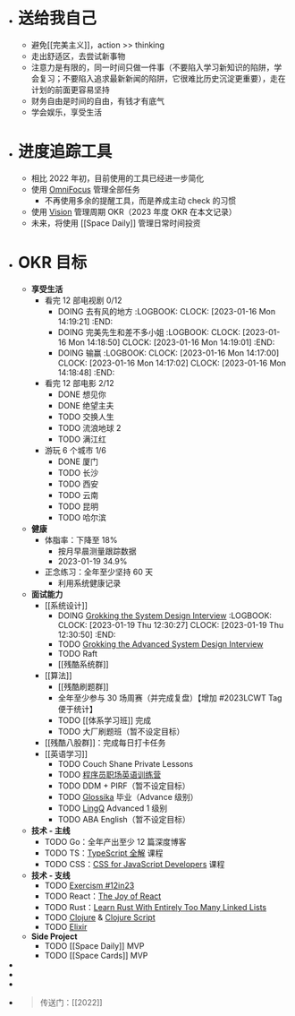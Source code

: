 - # 送给我自己
	- 避免[[完美主义]]，action >> thinking
	- 走出舒适区，去尝试新事物
	- 注意力是有限的，同一时间只做一件事（不要陷入学习新知识的陷阱，学会复习；不要陷入追求最新新闻的陷阱，它很难比历史沉淀更重要），走在计划的前面更容易坚持
	- 财务自由是时间的自由，有钱才有底气
	- 学会娱乐，享受生活
- # 进度追踪工具
	- 相比 2022 年初，目前使用的工具已经进一步简化
	- 使用 [OmniFocus](https://www.omnigroup.com/omnifocus/) 管理全部任务
		- 不再使用多余的提醒工具，而是养成主动 check 的习惯
	- 使用 [Vision](https://okr.vision/) 管理周期 OKR（2023 年度 OKR 在本文记录）
	- 未来，将使用 [[Space Daily]] 管理日常时间投资
- # OKR 目标
	- **享受生活**
		- 看完 12 部电视剧 0/12
			- DOING 去有风的地方
			  :LOGBOOK:
			  CLOCK: [2023-01-16 Mon 14:19:21]
			  :END:
			- DOING 完美先生和差不多小姐
			  :LOGBOOK:
			  CLOCK: [2023-01-16 Mon 14:18:50]
			  CLOCK: [2023-01-16 Mon 14:19:01]
			  :END:
			- DOING 输赢
			  :LOGBOOK:
			  CLOCK: [2023-01-16 Mon 14:17:00]
			  CLOCK: [2023-01-16 Mon 14:17:02]
			  CLOCK: [2023-01-16 Mon 14:18:48]
			  :END:
		- 看完 12 部电影 2/12
			- DONE 想见你
			- DONE 绝望主夫
			- TODO 交换人生
			- TODO 流浪地球 2
			- TODO 满江红
		- 游玩 6 个城市 1/6
			- DONE 厦门
			- TODO 长沙
			- TODO 西安
			- TODO 云南
			- TODO 昆明
			- TODO 哈尔滨
	- **健康**
		- 体脂率：下降至 18%
			- 按月早晨测量跟踪数据
			- 2023-01-19 34.9%
		- 正念练习：全年至少坚持 60 天
			- 利用系统健康记录
	- **面试能力**
		- [[系统设计]]
			- DOING [Grokking the System Design Interview](https://designgurus.org/path-player?courseid=grokking-the-system-design-interview&unit=grokking-the-system-design-interview_1626455038323_0Unit)
			  :LOGBOOK:
			  CLOCK: [2023-01-19 Thu 12:30:27]
			  CLOCK: [2023-01-19 Thu 12:30:50]
			  :END:
			- TODO [Grokking the Advanced System Design Interview](https://designgurus.org/course/grokking-the-advanced-system-design-interview)
			- TODO Raft
			- [[残酷系统群]]
		- [[算法]]
			- [[残酷刷题群]]
			- 全年至少参与 30 场周赛（并完成复盘）【增加  #2023LCWT Tag 便于统计】
			- TODO [[体系学习班]] 完成
			- TODO 大厂刷题班（暂不设定目标）
		- [[残酷八股群]]：完成每日打卡任务
		- [[英语学习]]
			- TODO Couch Shane Private Lessons
			- TODO [程序员职场英语训练营](https://xiedaimala.com/courses/61051c91-47bf-4585-8521-1dbe4f1414ed)
			- TODO DDM + PIRF（暂不设定目标）
			- TODO [Glossika](https://ai.glossika.com/) 毕业（Advance 级别）
			- TODO [LingQ](https://www.lingq.com/en/) Advanced 1 级别
			- TODO ABA English（暂不设定目标）
	- **技术 - 主线**
		- TODO Go：全年产出至少 12 篇深度博客
		- TODO TS：[TypeScript 全解](https://xiedaimala.com/courses/70264e2d-5a7b-4adc-b80c-aeb39d12dfb4) 课程
		- TODO CSS：[CSS for JavaScript Developers](https://courses.joshwcomeau.com/css-for-js) 课程
	- **技术 - 支线**
		- TODO [Exercism #12in23](https://exercism.org/challenges/12in23)
		- TODO React：[The Joy of React](https://courses.joshwcomeau.com/joy-of-react)
		- TODO Rust：[Learn Rust With Entirely Too Many Linked Lists](https://rust-unofficial.github.io/too-many-lists/index.html#learn-rust-with-entirely-too-many-linked-lists)
		- TODO [Clojure](https://exercism.org/tracks/clojure) & [Clojure Script](https://exercism.org/tracks/clojurescript)
		- TODO [Elixir](https://exercism.org/tracks/elixir)
	- **Side Project**
		- TODO [[Space Daily]] MVP
		- TODO [[Space Cards]] MVP
-
-
-
- > 传送门：[[2022]]